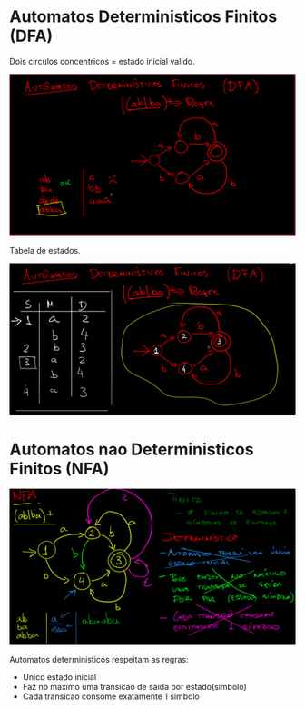 # Automatos Deterministicos Finitos (DFA)

Dois circulos concentricos = estado inicial valido.

![img](img/automato.png)

Tabela de estados.

![img2](img/tabela.png)

# Automatos nao Deterministicos Finitos (NFA)

![img3](img/nao_deterministico.png)

Automatos deterministicos respeitam as regras:
- Unico estado inicial
- Faz no maximo uma transicao de saida por estado(simbolo)
- Cada transicao consome exatamente 1 simbolo